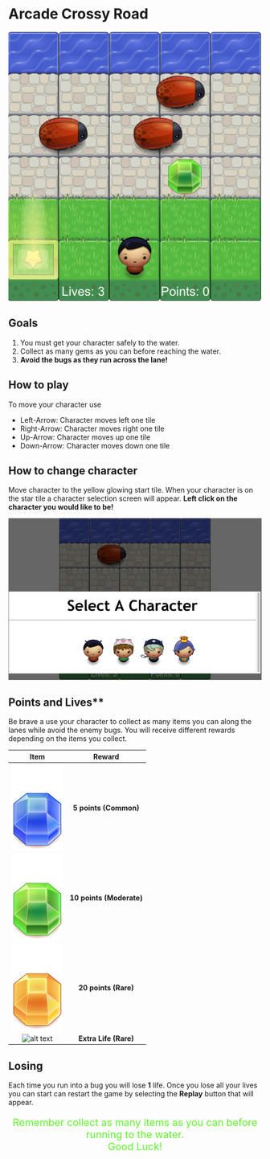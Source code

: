 # Arcade Crossy Road

<p align="center">
<img src="images/readme_main_game.png" title="Picture of the game's main screen">
</p>

## Goals
1. You must get your character safely to the water.
2. Collect as many gems as you can before reaching the water.
3. **Avoid the bugs as they run across the lane!**

## How to play
To move your character use
* Left-Arrow: Character moves left one tile
* Right-Arrow: Character moves right one tile
* Up-Arrow: Character moves up one tile
* Down-Arrow: Character moves down one tile

## How to change character
Move character to the yellow glowing start tile. When your character is on the star tile a character selection screen will appear.
**Left click on the character you would like to be!**
<p align="center">
<img src="images/readme_choose_char.png" title="Picture of the game's main screen">
</p>

## Points and Lives**
Be brave a use your character to collect as many items you can along the lanes while avoid the enemy bugs.
You will receive different rewards depending on the items you collect.

|              Item                       |          Reward           |
|:---------------------------------------:|:-------------------------:|
| ![alt text](images/Gem-Blue.png "Blue") | **5 points (Common)** |
| ![alt text](images/Gem-Green.png "Blue") | **10 points (Moderate)** |
| ![alt text](images/Gem-Orange.png "Blue") | **20 points (Rare)** |
| ![alt text](images/Heart.png "Blue") | **Extra Life (Rare)** |

## Losing
Each time you run into a bug you will lose **1** life. Once you lose all your lives you can start can restart the game by selecting the **Replay** button that will appear.

<p style="color:#5EF42A; font-size:20px; text-align: center;">
Remember collect as many items as you can before running to the water.
<br>
Good Luck!
</p>